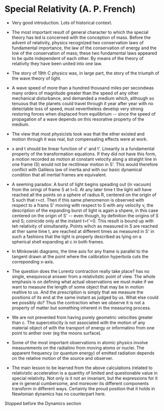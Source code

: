 # Special Relativity (A. P. French)

- Very good introduction. Lots of historical context.

- The most important result of general character to which the special theory has led is concerned with the conception of mass. Before the advent of relativity, physics recognized two conservation laws of fundamental importance, the law of the conservation of energy and the low of the conservation of mass; these two fundamental laws appeared to be quite independent of each other. By means of the theory of relativity they have been united into one law.

- The story of 19th C physics was, in large part, the story of the triumph of the wave theory of light.

- A wave speed of more than a hundred thousand miles per secondwas many orders of magnitude greater than the speed of any other mechanical disturbance, and demanded a medium which, although so tenuous that the planets could travel through it year after year with no detectable loss of speed, must nevertheless develop very strong restoring forces when displaced from equilibrium -- since the speed of propagation of a wave depends on this resorative property of the medium.

- The view that most physicists took was that the ether existed and motion through it was real, but compensating effects were at work.

- x and t should be linear function of x' and t'. Linearity is a fundamental property of the transformation equations. If they did not have this form, a motion recorded as motion at constant velocity along a straight line in one frame (S) would not be rectilinear motion in S'. This would therefore conflict with Galileos law of inertia and with our basic dynamical condition that all inertial frames are equivalent.

- A seeming paradox: A burst of light begins speading out (in vacuum) from the oringi of frame S at t=0. At any later time t the light will have reached all the points on a sphere of radius R, centered on the origin of S such that r=ct. Then if this same phenomenon is observed with respect to a frams S' moving with respect to S with any velocity v, the description of the expanding burst of light is again a shpere, in this case centered on the origin of S' -- even though, by definition the origins of S and S; coinicide only at the instant t=t'=0. This result is bound up with teh relativity of simultaneity. Points wihch as measured in S are reached at ther same time t, are reached at different times as measured in S' in such a fashions that the light is properly described as lying on a spherical shell expanding at c in both frames.

- In Minkowski diagrams, the time axis for any frame is parallel to the tangent drawn at the point where the calibration hyperbola cuts the correponding x-axis.

- The question does the Lorentz contraction really take place? has no single, enequivocal answer from a relativitstic point of view. The whole emphasis is on defining what actual observations we must make if we want to measure the length of some object that may be in motion realtive to us. And the prescription is simply that we measure the positions of its end at the same instant as judged by us. What else could we possibly do? Thus the contraction when we observe it is not a property of matter but something inherent in the measuring process.

- We are not prevented from having purely geometric velocities greater than c. The supercelocity is not associated with the motion of any material object of with the transport of energy or informatino from one point to anther over (eg the moons surface).

- Some of the most important observations in atomic physics involve measurements on the radiatino from moving atoms or nuclei. The apparent frequency (or quantum energy) of emitted radiation depends on the relative motion of the source and observer.

- The main lesson to be learned from the above calculations (related to relativistic acceleration is a quantity of limited and questionable value in special relativity. Not only is it not an invariant, but the expressions for it are in general cumbersome, and moreover its different components transform in different ways. Certainly the proud position that it holds in Newtonian dynamics has no counterpart here.


Stopped before the Dynamics section

